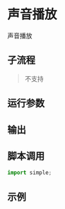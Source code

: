 # 声音播放 
声音播放

## 子流程
> 不支持


## 运行参数




## 输出

    


## 脚本调用

```python
import simple;

```

## 示例